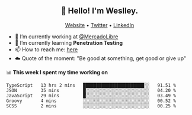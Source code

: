 <h2 align="center">👋 Hello! I'm Weslley.</h2>
<p align="center">
  <a href="http://weslleyneri.com.br">Website</a> •
  <a href="https://twitter.com/Weslley_Neri">Twitter</a> •
  <a href="https://www.linkedin.com/in/weslley-neri-3658908b">LinkedIn</a>
</p>


- 🔭 I’m currently working at [@MercadoLibre](https://github.com/mercadolibre)
- 🌱 I’m currently learning **Penetration Testing**
- 📫 How to reach me: [here](mailto:weslley39@gmail.com)
- ☁️ Quote of the moment: "Be good at something, get good or give up"

📊 **This week I spent my time working on**
<!--START_SECTION:waka-->
```text
TypeScript   13 hrs 2 mins   ███████████████████████░░   91.51 % 
JSON         35 mins         █░░░░░░░░░░░░░░░░░░░░░░░░   04.20 % 
JavaScript   29 mins         █░░░░░░░░░░░░░░░░░░░░░░░░   03.49 % 
Groovy       4 mins          ░░░░░░░░░░░░░░░░░░░░░░░░░   00.52 % 
SCSS         2 mins          ░░░░░░░░░░░░░░░░░░░░░░░░░   00.25 % 
```
<!--END_SECTION:waka-->

<!-- Inspired by https://github.com/gruselhaus/gruselhaus -->